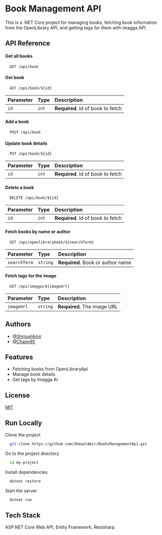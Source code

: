 # Book Management API

This is a .NET Core project for managing books, fetching book information from the OpenLibrary API, and getting tags for them with imagga API.

## API Reference

#### Get all books

```http
  GET /api/book
```

#### Get book

```http
  GET /api/book/${id}
```

| Parameter | Type  | Description                       |
| :-------- | :---- | :-------------------------------- |
| `id`      | `int` | **Required**. Id of book to fetch |

#### Add a book

```http
  POST /api/book
```

#### Update book details

```http
  PUT /api/book/${id}
```

| Parameter | Type  | Description                       |
| :-------- | :---- | :-------------------------------- |
| `id`      | `int` | **Required**. Id of book to fetch |

#### Delete a book

```http
  DELETE /api/book/${id}
```

| Parameter | Type  | Description                       |
| :-------- | :---- | :-------------------------------- |
| `id`      | `int` | **Required**. Id of book to fetch |

#### Fetch books by name or author

```http
  GET /api/openlibrarybook/${searchTerm}
```

| Parameter    | Type     | Description                       |
| :----------- | :------- | :-------------------------------- |
| `searchTerm` | `string` | **Required**. Book or author name |

#### Fetch tags for the image

```http
  GET /api/imagga/${imageUrl}
```

| Parameter  | Type     | Description                 |
| :--------- | :------- | :-------------------------- |
| `imageUrl` | `string` | **Required**. The image URL |

## Authors

- [@ShmuelAmir](https://www.github.com/ShmuelAmir)
- [@Chaim95](https://www.github.com/Chaim95)

## Features

- Fetching books from OpenLibraryApi
- Manage book details
- Get tags by Imagga AI

## License

[MIT](https://choosealicense.com/licenses/mit/)

## Run Locally

Clone the project

```bash
  git clone https://github.com/ShmuelAmir/BooksManagementApi.git
```

Go to the project directory

```bash
  cd my-project
```

Install dependencies

```bash
  dotnet restore
```

Start the server

```bash
  dotnet run
```

## Tech Stack

ASP.NET Core Web API, Entity Framework, Restsharp.
